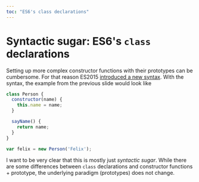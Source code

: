 ```yaml
---
toc: "ES6's class declarations"
---
```


# Syntactic sugar: ES6's `class` declarations
Setting up more complex constructor functions with their prototypes can be
cumbersome. For that reason ES2015 [introduced a new syntax][classes].
With the syntax, the example from the previous slide would look like

```javascript
class Person {
  constructor(name) {
    this.name = name;
  }

  sayName() {
    return name;
  }
}

var felix = new Person('Felix');
```

<div class="callout warning">

I want to be very clear that this is mostly just *syntactic
sugar*. While there are some differences between `class` declarations
and constructor functions + prototype, the underlying paradigm (prototypes)
does not change.

</div>

[classes]: http://wiki.ecmascript.org/doku.php?id=strawman:maximally_minimal_classes
